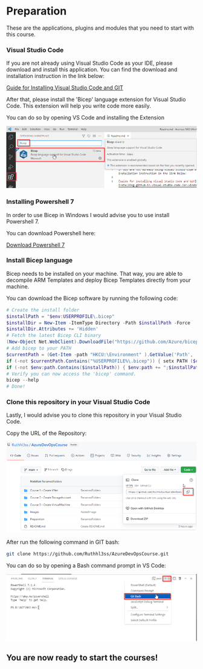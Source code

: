 # Preparation

These are the applications, plugins and modules that you need to start with this course. 

### Visual Studio Code

If you are not already using Visual Studio Code as your IDE, please download and install this application. You can find the download and installation instruction in the link below:

[Guide for Installing Visual Studio Code and GIT](https://towardsdatascience.com/installing-github-in-visual-studio-code-for-windows-10-6abd3325ab1)


After that, please install the 'Bicep' language extension for Visual Studio Code. This extension will help you write code more easily.

You can do so by opening VS Code and installing the Extension

![Image of BicepExtension](https://github.com/Ruthhl3ss/AzureDevOpsCourse/blob/main/Images/BicepExtension.png)


### Installing Powershell 7

In order to use Bicep in Windows I would advise you to use install Powershell 7.

You can download Powershell here:

[Download Powershell 7](https://github.com/PowerShell/PowerShell/releases/download/v7.1.4/PowerShell-7.1.4-win-x64.msi)


### Install Bicep language

Bicep needs to be installed on your machine. That way, you are able to decompile ARM Templates and deploy Bicep Templates directly from your machine.

You can download the Bicep software by running the following code:

````Powershell
# Create the install folder
$installPath = "$env:USERPROFILE\.bicep"
$installDir = New-Item -ItemType Directory -Path $installPath -Force
$installDir.Attributes += 'Hidden'
# Fetch the latest Bicep CLI binary
(New-Object Net.WebClient).DownloadFile("https://github.com/Azure/bicep/releases/latest/download/bicep-win-x64.exe", "$installPath\bicep.exe")
# Add bicep to your PATH
$currentPath = (Get-Item -path "HKCU:\Environment" ).GetValue('Path', '', 'DoNotExpandEnvironmentNames')
if (-not $currentPath.Contains("%USERPROFILE%\.bicep")) { setx PATH ($currentPath + ";%USERPROFILE%\.bicep") }
if (-not $env:path.Contains($installPath)) { $env:path += ";$installPath" }
# Verify you can now access the 'bicep' command.
bicep --help
# Done!

````

### Clone this repository in your Visual Studio Code

Lastly, I would advise you to clone this repository in your Visual Studio Code.

Copy the URL of the Repository:

![Image of CopyURL](https://github.com/Ruthhl3ss/AzureDevOpsCourse/blob/main/Images/CloningRepository.png)

After run the following command in GIT bash:

````bash
git clone https://github.com/Ruthhl3ss/AzureDevOpsCourse.git
````

You can do so by opening a Bash command prompt in VS Code:

![Image of CopyURL](https://github.com/Ruthhl3ss/AzureDevOpsCourse/blob/main/Images/GitBashinVsCode.png)


## You are now ready to start the courses!